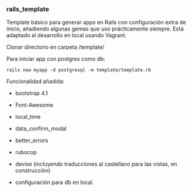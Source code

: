 ### rails_template

Template básico para generar apps en Rails con configuración extra de inicio, añadiendo algunas gemas que uso prácticamente siempre. Está adaptado al desarrollo en local usando Vagrant.

Clonar directorio en carpeta /template/

Para iniciar app con postgres como db:

`rails new myapp -d postgresql -m template/template.rb`

Funcionalidad añadida:

* bootstrap 4.1

* Font-Awesome

* local_time

* data_confirm_modal

* better_errors

* rubocop

* devise (incluyendo traducciones al castellano para las vistas, en construcción)

* configuración para db en local.






